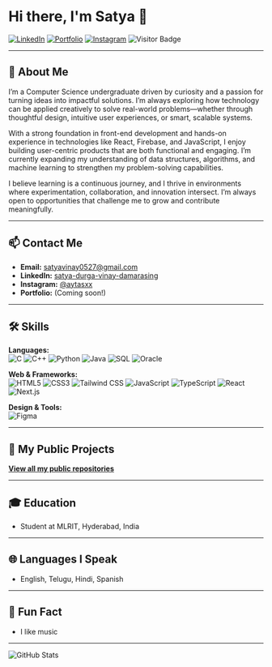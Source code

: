 
# Hi there, I'm Satya 👋

[![LinkedIn](https://img.shields.io/badge/LinkedIn-blue?logo=linkedin)](https://www.linkedin.com/in/satya-durga-vinay-damarasing-03ba41278/)
[![Portfolio](https://img.shields.io/badge/Portfolio-website-green)]()
[![Instagram](https://img.shields.io/badge/Instagram-pink?logo=instagram)]()
![Visitor Badge](https://komarev.com/ghpvc/?username=satya1844&style=flat&color=blue)

---

## 📝 About Me

I’m a Computer Science undergraduate driven by curiosity and a passion for turning ideas into impactful solutions. I’m always exploring how technology can be applied creatively to solve real-world problems—whether through thoughtful design, intuitive user experiences, or smart, scalable systems.

With a strong foundation in front-end development and hands-on experience in technologies like React, Firebase, and JavaScript, I enjoy building user-centric products that are both functional and engaging. I’m currently expanding my understanding of data structures, algorithms, and machine learning to strengthen my problem-solving capabilities.

I believe learning is a continuous journey, and I thrive in environments where experimentation, collaboration, and innovation intersect. I’m always open to opportunities that challenge me to grow and contribute meaningfully.

---

## 📫 Contact Me

- **Email:** [satyavinay0527@gmail.com](mailto:satyavinay0527@gmail.com)
- **LinkedIn:** [satya-durga-vinay-damarasing](https://www.linkedin.com/in/satya-durga-vinay-damarasing-03ba41278/)
- **Instagram:** [@aytasxx](https://www.instagram.com/aytasxx)
- **Portfolio:** (Coming soon!)

---

## 🛠️ Skills

**Languages:**  
![C](https://img.shields.io/badge/-C-00599C?logo=c) 
![C++](https://img.shields.io/badge/-C++-00599C?logo=c%2B%2B) 
![Python](https://img.shields.io/badge/-Python-3776AB?logo=python) 
![Java](https://img.shields.io/badge/-Java-007396?logo=java) 
![SQL](https://img.shields.io/badge/-SQL-4479A1?logo=mysql) 
![Oracle](https://img.shields.io/badge/-Oracle-F80000?logo=oracle)

**Web & Frameworks:**  
![HTML5](https://img.shields.io/badge/-HTML5-E34F26?logo=html5) 
![CSS3](https://img.shields.io/badge/-CSS3-1572B6?logo=css3) 
![Tailwind CSS](https://img.shields.io/badge/-Tailwind%20CSS-38B2AC?logo=tailwind-css)
![JavaScript](https://img.shields.io/badge/-JavaScript-F7DF1E?logo=javascript) 
![TypeScript](https://img.shields.io/badge/-TypeScript-3178C6?logo=typescript)
![React](https://img.shields.io/badge/-React-61DAFB?logo=react)
![Next.js](https://img.shields.io/badge/-Next.js-000000?logo=next.js)

**Design & Tools:**  
![Figma](https://img.shields.io/badge/-Figma-F24E1E?logo=figma)

---

## 📂 My Public Projects

[**View all my public repositories**](https://github.com/satya1844?tab=repositories)

---

## 🎓 Education

- Student at MLRIT, Hyderabad, India

---

## 🌐 Languages I Speak

- English, Telugu, Hindi, Spanish

---

## 🎵 Fun Fact

- I like music

---

![GitHub Stats](https://github-readme-stats.vercel.app/api?username=satya1844&show_icons=true&theme=radical)
